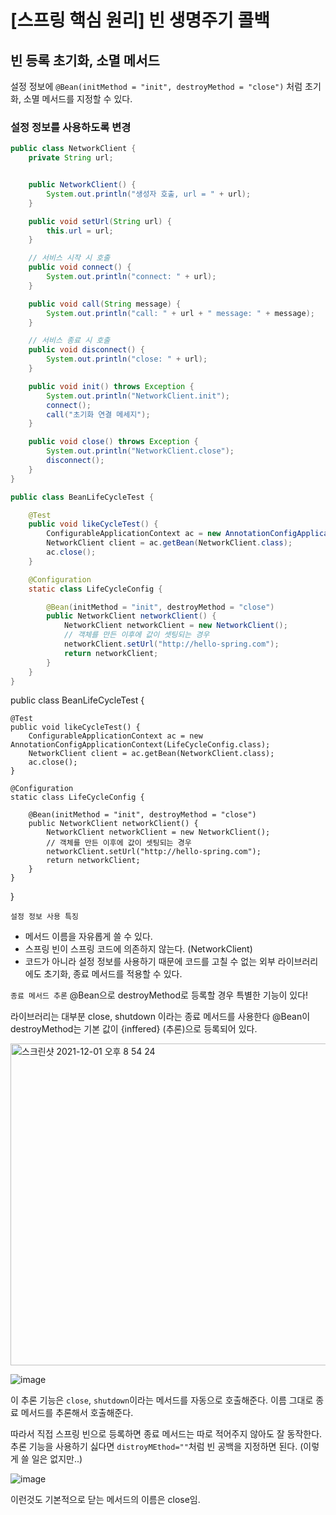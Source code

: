 # [스프링 핵심 원리] 빈 생명주기 콜백
## 빈 등록 초기화, 소멸 메서드

설정 정보에 `@Bean(initMethod = "init", destroyMethod = "close")` 처럼 초기화, 소멸 메서드를 지정할 수 있다.

### 설정 정보를 사용하도록 변경

```java
public class NetworkClient {
    private String url;


    public NetworkClient() {
        System.out.println("생성자 호출, url = " + url);
    }

    public void setUrl(String url) {
        this.url = url;
    }

    // 서비스 시작 시 호출
    public void connect() {
        System.out.println("connect: " + url);
    }

    public void call(String message) {
        System.out.println("call: " + url + " message: " + message);
    }

    // 서비스 종료 시 호출
    public void disconnect() {
        System.out.println("close: " + url);
    }

    public void init() throws Exception {
        System.out.println("NetworkClient.init");
        connect();
        call("초기화 연결 메세지");
    }

    public void close() throws Exception {
        System.out.println("NetworkClient.close");
        disconnect();
    }
}

```

```java
public class BeanLifeCycleTest {

    @Test
    public void likeCycleTest() {
        ConfigurableApplicationContext ac = new AnnotationConfigApplicationContext(LifeCycleConfig.class);
        NetworkClient client = ac.getBean(NetworkClient.class);
        ac.close();
    }

    @Configuration
    static class LifeCycleConfig {

        @Bean(initMethod = "init", destroyMethod = "close")
        public NetworkClient networkClient() {
            NetworkClient networkClient = new NetworkClient();
            // 객체를 만든 이후에 값이 셋팅되는 경우
            networkClient.setUrl("http://hello-spring.com");
            return networkClient;
        }
    }
}
```

public class BeanLifeCycleTest {

    @Test
    public void likeCycleTest() {
        ConfigurableApplicationContext ac = new AnnotationConfigApplicationContext(LifeCycleConfig.class);
        NetworkClient client = ac.getBean(NetworkClient.class);
        ac.close();
    }

    @Configuration
    static class LifeCycleConfig {

        @Bean(initMethod = "init", destroyMethod = "close")
        public NetworkClient networkClient() {
            NetworkClient networkClient = new NetworkClient();
            // 객체를 만든 이후에 값이 셋팅되는 경우
            networkClient.setUrl("http://hello-spring.com");
            return networkClient;
        }
    }
}


`설정 정보 사용 특징`
- 메서드 이름을 자유롭게 쓸 수 있다.
- 스프링 빈이 스프링 코드에 의존하지 않는다. (NetworkClient)
- 코드가 아니라 설정 정보를 사용하기 때문에 코드를 고칠 수 없는 외부 라이브러리에도 초기화, 종료 메서드를 적용할 수 있다.

`종료 메서드 추론`
@Bean으로 destroyMethod로 등록할 경우 특별한 기능이 있다!

라이브러리는 대부분 close, shutdown 이라는 종료 메서드를 사용한다
@Bean이 destroyMethod는 기본 값이 {inffered} (추론)으로 등록되어 있다.

<img width="515" alt="스크린샷 2021-12-01 오후 8 54 24" src="https://user-images.githubusercontent.com/37948906/144230062-a5779686-3810-472e-8e49-df0cf66af41e.png">

![image](https://user-images.githubusercontent.com/37948906/144230118-8a42bcaa-ccc8-47c2-a891-846b2aa217ce.png)

이 추론 기능은 `close`, `shutdown`이라는 메서드를 자동으로 호출해준다. 이름 그대로 종료 메서드를 추론해서 호출해준다.

따라서 직접 스프링 빈으로 등록하면 종료 메서드는 따로 적어주지 않아도 잘 동작한다.
추론 기능을 사용하기 싫다면 `distroyMEthod=""`처럼 빈 공백을 지정하면 된다. (이렇게 쓸 일은 없지만..)

![image](https://user-images.githubusercontent.com/37948906/144230504-b99c694a-a1f9-4010-a9c1-579d680b828f.png)

이런것도 기본적으로 닫는 메서드의 이름은 close임.